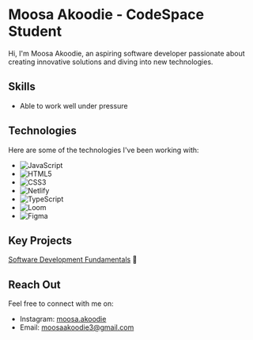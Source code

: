 # Moosa Akoodie - CodeSpace Student

Hi, I'm Moosa Akoodie, an aspiring software developer passionate about creating innovative solutions and diving into new technologies.

## Skills

- Able to work well under pressure

## Technologies

Here are some of the technologies I've been working with:

- ![JavaScript](https://img.shields.io/badge/-JavaScript-yellow?logo=javascript&logoColor=white)
- ![HTML5](https://img.shields.io/badge/-HTML5-orange?logo=html5&logoColor=white)
- ![CSS3](https://img.shields.io/badge/-CSS3-blue?logo=css3&logoColor=white)
- ![Netlify](https://img.shields.io/badge/-Netlify-00C7B7?logo=netlify&logoColor=white)
- ![TypeScript](https://img.shields.io/badge/-TypeScript-blue?logo=typescript&logoColor=white)
- ![Loom](https://img.shields.io/badge/-Loom-6D6E71?logo=loom&logoColor=white)
- ![Figma](https://img.shields.io/badge/-Figma-F24E1E?logo=figma&logoColor=white)

## Key Projects

[Software Development Fundamentals](https://github.com/Moosa-24/MOOAKO310_fto2401_GroupA_MoosaAkoodie_SDFs) 🚀

## Reach Out

Feel free to connect with me on:

- Instagram: [moosa.akoodie](https://www.instagram.com/moosa.akoodie/)
- Email: [moosaakoodie3@gmail.com](mailto:moosaakoodie3@gmail.com)
